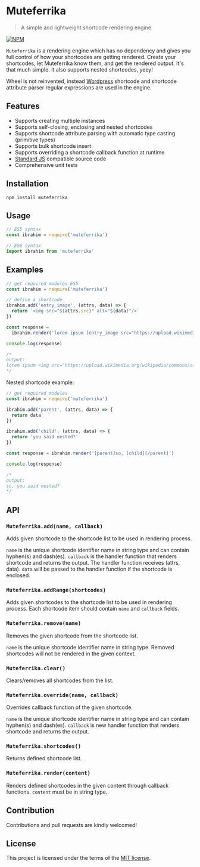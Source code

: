 # Muteferrika
> A simple and lightweight shortcode rendering engine.

[![NPM](https://nodei.co/npm/muteferrika.png)](https://nodei.co/npm/muteferrika/)

`Muteferrika` is a rendering engine which has no dependency and gives you full control of how your shortcodes are getting rendered. Create your shortcodes, let Muteferrika know them, and get the rendered output. It's that much simple. It also supports nested shortcodes, yeey!

Wheel is not reinvented, instead [Wordpress](https://wordpress.org) shortcode and shortcode attribute parser regular expressions are used in the engine.

## Features

- Supports creating multiple instances
- Supports self-closing, enclosing and nested shortcodes
- Supports shortcode attribute parsing with automatic type casting (primitive types)
- Supports bulk shortcode insert
- Supports overriding a shortcode callback function at runtime
- [Standard JS](https://github.com/standard/standard) compatible source code
- Comprehensive unit tests

## Installation
`npm install muteferrika`

## Usage

```js
// ES5 syntax
const ibrahim = require('muteferrika')

// ES6 syntax
import ibrahim from 'muteferrika'
```

## Examples

```js
// get required modules ES5
const ibrahim = require('muteferrika')

// define a shortcode
ibrahim.add('entry_image', (attrs, data) => {
  return `<img src="${attrs.src}" alt="${data}"/>`
})

const response =
  ibrahim.render('lorem ipsum [entry_image src="https://upload.wikimedia.org/wikipedia/commons/a/a2/Ibrahim_M%C3%BCteferrika.jpg"]Ibrahim Muteferrika[/entry_image] dolor sit amet.')

console.log(response)

/*
output:
lorem ipsum <img src="https://upload.wikimedia.org/wikipedia/commons/a/a2/Ibrahim_M%C3%BCteferrika.jpg" alt="Ibrahim Muteferrika"/> dolor sit amet
*/
```

Nested shortcode example:

```js
// get required modules
const ibrahim = require('muteferrika')

ibrahim.add('parent', (attrs, data) => {
  return data
})

ibrahim.add('child', (attrs, data) => {
  return 'you said nested?'
})

const response = ibrahim.render('[parent]so, [child][/parent]')

console.log(response)

/*
output:
so, you said nested?
*/
```

## API

### `Muteferrika.add(name, callback)`

Adds given shortcode to the shortcode list to be used in rendering process.

`name` is the unique shortcode identifier name in string type and can contain hyphen(s) and dash(es).
`callback` is the handler function that renders shortcode and returns the output. The handler function receives (attrs, data). `data` will be passed to the handler function if the shortcode is enclosed.

### `Muteferrika.addRange(shortcodes)`

Adds given shortcodes to the shortcode list to be used in rendering process. Each shortcode item should contain `name` and `callback` fields.

### `Muteferrika.remove(name)`

Removes the given shortcode from the shortcode list.

`name` is the unique shortcode identifier name in string type. Removed shortcodes will not be rendered in the given context.

### `Muteferrika.clear()`

Clears/removes all shortcodes from the list.

### `Muteferrika.override(name, callback)`

Overrides callback function of the given shortcode.

`name` is the unique shortcode identifier name in string type and can contain hyphen(s) and dash(es).
`callback` is new handler function that renders shortcode and returns the output.

### `Muteferrika.shortcodes()`

Returns defined shortcode list.

### `Muteferrika.render(content)`

Renders defined shortcodes in the given content through callback functions. `content` must be in string type.

## Contribution
Contributions and pull requests are kindly welcomed!

## License
This project is licensed under the terms of the [MIT license](https://github.com/hsynlms/muteferrika/blob/master/LICENSE).
